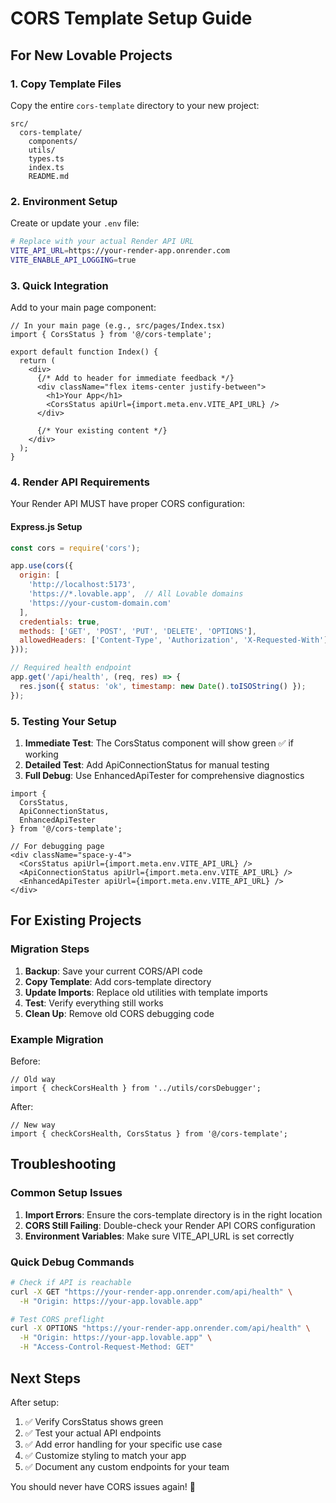 # CORS Template Setup Guide

## For New Lovable Projects

### 1. Copy Template Files

Copy the entire `cors-template` directory to your new project:

```
src/
  cors-template/
    components/
    utils/
    types.ts
    index.ts
    README.md
```

### 2. Environment Setup

Create or update your `.env` file:

```bash
# Replace with your actual Render API URL
VITE_API_URL=https://your-render-app.onrender.com
VITE_ENABLE_API_LOGGING=true
```

### 3. Quick Integration

Add to your main page component:

```tsx
// In your main page (e.g., src/pages/Index.tsx)
import { CorsStatus } from '@/cors-template';

export default function Index() {
  return (
    <div>
      {/* Add to header for immediate feedback */}
      <div className="flex items-center justify-between">
        <h1>Your App</h1>
        <CorsStatus apiUrl={import.meta.env.VITE_API_URL} />
      </div>
      
      {/* Your existing content */}
    </div>
  );
}
```

### 4. Render API Requirements

Your Render API MUST have proper CORS configuration:

#### Express.js Setup
```javascript
const cors = require('cors');

app.use(cors({
  origin: [
    'http://localhost:5173',
    'https://*.lovable.app',  // All Lovable domains
    'https://your-custom-domain.com'
  ],
  credentials: true,
  methods: ['GET', 'POST', 'PUT', 'DELETE', 'OPTIONS'],
  allowedHeaders: ['Content-Type', 'Authorization', 'X-Requested-With']
}));

// Required health endpoint
app.get('/api/health', (req, res) => {
  res.json({ status: 'ok', timestamp: new Date().toISOString() });
});
```

### 5. Testing Your Setup

1. **Immediate Test**: The CorsStatus component will show green ✅ if working
2. **Detailed Test**: Add ApiConnectionStatus for manual testing
3. **Full Debug**: Use EnhancedApiTester for comprehensive diagnostics

```tsx
import { 
  CorsStatus, 
  ApiConnectionStatus, 
  EnhancedApiTester 
} from '@/cors-template';

// For debugging page
<div className="space-y-4">
  <CorsStatus apiUrl={import.meta.env.VITE_API_URL} />
  <ApiConnectionStatus apiUrl={import.meta.env.VITE_API_URL} />
  <EnhancedApiTester apiUrl={import.meta.env.VITE_API_URL} />
</div>
```

## For Existing Projects

### Migration Steps

1. **Backup**: Save your current CORS/API code
2. **Copy Template**: Add cors-template directory
3. **Update Imports**: Replace old utilities with template imports
4. **Test**: Verify everything still works
5. **Clean Up**: Remove old CORS debugging code

### Example Migration

Before:
```tsx
// Old way
import { checkCorsHealth } from '../utils/corsDebugger';
```

After:
```tsx
// New way
import { checkCorsHealth, CorsStatus } from '@/cors-template';
```

## Troubleshooting

### Common Setup Issues

1. **Import Errors**: Ensure the cors-template directory is in the right location
2. **CORS Still Failing**: Double-check your Render API CORS configuration
3. **Environment Variables**: Make sure VITE_API_URL is set correctly

### Quick Debug Commands

```bash
# Check if API is reachable
curl -X GET "https://your-render-app.onrender.com/api/health" \
  -H "Origin: https://your-app.lovable.app"

# Test CORS preflight
curl -X OPTIONS "https://your-render-app.onrender.com/api/health" \
  -H "Origin: https://your-app.lovable.app" \
  -H "Access-Control-Request-Method: GET"
```

## Next Steps

After setup:
1. ✅ Verify CorsStatus shows green
2. ✅ Test your actual API endpoints
3. ✅ Add error handling for your specific use case
4. ✅ Customize styling to match your app
5. ✅ Document any custom endpoints for your team

You should never have CORS issues again! 🎉